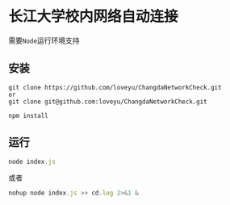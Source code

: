 # 长江大学校内网络自动连接

需要`Node`运行环境支持

## 安装
```
git clone https://github.com/loveyu/ChangdaNetworkCheck.git
or
git clone git@github.com:loveyu/ChangdaNetworkCheck.git

npm install
```

## 运行
```js
node index.js
```

或者

```js
nohup node index.js >> cd.log 2>&1 &
```